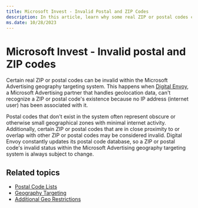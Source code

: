 ```yaml
---
title: Microsoft Invest - Invalid Postal and ZIP Codes
description: In this article, learn why some real ZIP or postal codes can be marked as invalid within the Microsoft Advertising geography targeting system.
ms.date: 10/28/2023
---
```


# Microsoft Invest - Invalid postal and ZIP codes

Certain real ZIP or postal codes can be invalid within the Microsoft Advertising geography targeting system. This happens when [Digital Envoy](https://www.digitalelement.com/), a Microsoft Advertising partner that handles geolocation data, can't recognize a ZIP or postal code's existence because no IP address (internet user) has been associated with it.

Postal codes that don't exist in the system often represent obscure or otherwise small geographical zones with minimal internet activity.
Additionally, certain ZIP or postal codes that are in close proximity to or overlap with other ZIP or postal codes may be considered invalid. Digital Envoy constantly updates its postal code database, so a ZIP or postal code's invalid status within the Microsoft Advertising geography targeting system is always subject to change.

## Related topics

- [Postal Code Lists](postal-code-lists.md)
- [Geography Targeting](geography-targeting.md)
- [Additional Geo Restrictions](additional-geo-restrictions-ali.md)
